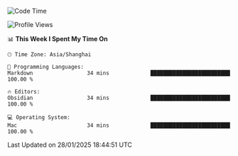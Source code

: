 <!--START_SECTION:waka-->
![Code Time](http://img.shields.io/badge/Code%20Time-531%20hrs%206%20mins-blue)

![Profile Views](http://img.shields.io/badge/Profile%20Views-0-blue)

📊 **This Week I Spent My Time On** 

```text
🕑︎ Time Zone: Asia/Shanghai

💬 Programming Languages: 
Markdown                 34 mins             █████████████████████████   100.00 % 

🔥 Editors: 
Obsidian                 34 mins             █████████████████████████   100.00 % 

💻 Operating System: 
Mac                      34 mins             █████████████████████████   100.00 % 
```


 Last Updated on 28/01/2025 18:44:51 UTC
<!--END_SECTION:waka-->
